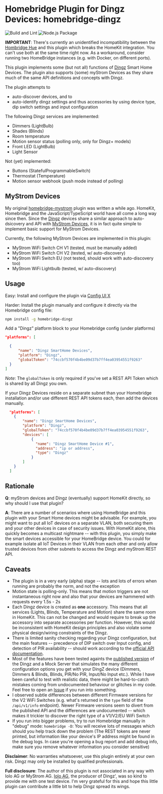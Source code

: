 # Homebridge Plugin for Dingz Devices: homebridge-dingz

![Build and Lint](https://github.com/johannrichard/homebridge-dingz/workflows/Build%20and%20Lint/badge.svg)
![Node.js Package](https://github.com/johannrichard/homebridge-dingz/workflows/Node.js%20Package/badge.svg)

**IMPORTANT**: There's currently an unidentified incompatibility between the [Hombridge Hue](https://github.com/ebaauw/homebridge-hue#readme) and this plugin which breaks the HomeKit integration. You can't use both at the same time right now. As a workaround, consider running two HomeBridge instances (e.g. with Docker, on different ports).

This plugin implements some (but not all) functions of [Dingz](https://dingz.ch) Smart Home Devices. The plugin also supports (some) myStrom Devices as they share much of the same API definitions and concepts with Dingz.

The plugin attempts to

- auto-discover devices, and to
- auto-identify dingz settings and thus accessories by using device type, dip switch settings and input configuration

The following Dingz services are implemented:

- Dimmers (LightBulb) 
- Shades (Blinds)
- Room temperature
- Motion sensor status (polling only, only for Dingz+ models)
- Front LED (LightBulb)
- Light Sensor

Not (yet) implemented:

- Buttons (StatefulProgrammableSwitch)
- Thermostat (Temperature)
- Motion sensor webhook (push mode instead of polling)

## MyStrom Devices

My original [homebridge-mystrom](https://github.com/johannrichard/homebridge-mystrom) plugin was written a while ago. HomeKit, Homebridge and the JavaScript/TypeScript world have all come a long way since then. Since the [Dingz](https://dingz.ch) devices share a similar approach to auto-dsicovery and API with [MyStrom Devices](https://mystrom.ch), it is in fact quite simple to implement basic support for MyStrom Devices. 

Currently, the following MyStrom Devices are implemented in this plugin:

- MyStrom WiFi Switch CH V1 (tested, must be manually added)
- MyStrom WiFi Switch CH V2 (tested, w/ auto-discovery)
- MyStrom WiFi Switch EU (not tested, should work with auto-discovery too)
- MyStrom WiFi Lightbulb (tested, w/ auto-discovery)

## Usage

Easy: Install and configure the plugin via [Config UI X](https://www.npmjs.com/package/homebridge-config-ui-x) 

Harder: Install the plugin manually and configure it directly via the Homebridge config file:

```bash
npm install -g homebridge-dingz
```

Add a "Dingz" platform block to your Homebridge config (under platforms)

```json
"platforms": [

  {
      "name": "Dingz SmartHome Devices",
      "platform": "Dingz",
      "globalToken": "74ccbf570f4b4be09d37b7ff4ea03954551f9263"
  }
]
```

_Note_: The `globalToken` is only required if you've set a REST API Token which is shared by all Dingz you own.

If your Dingz Devices reside on a separate subnet than your Homebridge installation and/or use different REST API tokens each, then add the devices manually.

```json
  "platforms": [
    {
        "name": "Dingz SmartHome Devices",
        "platform": "Dingz",
        "globalToken": "74ccbf570f4b4be09d37b7ff4ea03954551f9263",
        "devices": [
            {
              "name": "Dingz SmartHome Device #1",
              "address": "ip or address",
              "type": "Dingz"
            }
        ]
    }
  ]
```

## Rationale

__Q__: myStrom devices and Dingz (eventually) support HomeKit directly, so why should I use that plugin?

__A__: There are a number of scenarios where using HomeBridge and this plugin with your Smart Home devices might be advisable. For example, you might want to put all IoT devices on a separate VLAN, both securing them and your other devices in case of security issues. With HomeKit alone, this quickly becomes a multicast nightmare -- with this plugin, you simply make the smart devices accessible for your HomeBridge device. You could for example isolate all IoT Devices in their VLAN from each other and only allow trusted devices from other subnets to access the Dingz and myStrom REST API.

## Caveats

- The plugin is in a very early (alpha) stage -- lots and lots of errors when running are probably the norm, and not the exception
- Motion state is polling-only. This means that motion triggers are not instantaneous right now and also that your devices are hammered with requests every 1.5s - 2s
- Each Dingz device is created as **one** accessory. This means that all services (Lights, Blinds, Temperature and Motion) share the same room in HomeKit. This can not be changed and would require to break up the accessory into separate accessories per function. However, this would be inconsistent with HomeKit design principles and also violate some physical design/wiring constraints of the Dingz.
- There is limited sanity checking regarding your Dingz configuration, but the main features -- precedence of DIP switch over Input config, and detection of PIR availability -- should work according to the [official API documentation](https://api.dingz.ch).
- Most of the features have been tested againts the [published version](https://api.dingz.ch) of the Dingz and a Mock Server that simulates the many different configuration options you get with your DingZ device (Dimmers, Dimmers & Blinds, Blinds, PIR/No PIR, Input/No Input etc.). While I have been careful to test with realistic data, there might be hard-to-catch mistakes coming from undocumented behaviour or glitches in my code. Feel free to open an [Issue](https://github.com/johannrichard/homebridge-dingz/issues) if you run into something.
- I observed subtle differences between different Firmware versions for the V2 WiFi Switches (e.g. what's returned in the `type` field of the `/api/v1/info` endpoint). Newer Firmware versions seem to divert from the published API and the differences are undocumented -- which makes it trickier to discover the right type of a V1/V2/EU WiFi Switch
- If you run into bigger problems, try to run Homebridge manually in "debug" mode: `homebridge -D`: You will receive lots of messages which should you help track down the problem (The REST tokens are never printed, but information like your device's IP address might be found in the debug logs. In case you're opening a bug report and add debug info, make sure you remove whatever information you consider sensitive)

**Disclaimer**: No warranties whatsoever, use this plugin entirely at your own risk. Dingz may only be installed by qualified professionals. 

**Full disclosure**: The author of this plugin is not associated in any way with Iolo AG or MyStrom AG. [Iolo AG](https://iolo.ch), the producer of Dingz', was so kind to provide me with one test device. I'm very grateful for this and hope this little plugin can contribute a little bit to help Dingz spread its wings.
